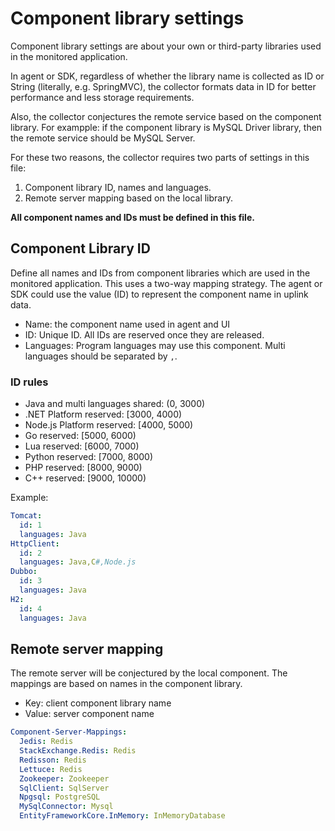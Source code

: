 # Component library settings
Component library settings are about your own or third-party libraries used in the monitored application.

In agent or SDK, regardless of whether the library name is collected as ID or String (literally, e.g. SpringMVC), the collector
formats data in ID for better performance and less storage requirements. 

Also, the collector conjectures the remote service based on the component library. For exampple: if
the component library is MySQL Driver library, then the remote service should be MySQL Server. 

For these two reasons, the collector requires two parts of settings in this file:
1. Component library ID, names and languages.
1. Remote server mapping based on the local library.

**All component names and IDs must be defined in this file.**

## Component Library ID
Define all names and IDs from component libraries which are used in the monitored application.
This uses a two-way mapping strategy. The agent or SDK could use the value (ID) to represent the component name in uplink data.

- Name: the component name used in agent and UI
- ID: Unique ID. All IDs are reserved once they are released.
- Languages: Program languages may use this component. Multi languages should be separated by `,`.

### ID rules
- Java and multi languages shared: (0, 3000)
- .NET Platform reserved: [3000, 4000)
- Node.js Platform reserved: [4000, 5000)
- Go reserved: [5000, 6000)
- Lua reserved: [6000, 7000)
- Python reserved: [7000, 8000)
- PHP reserved: [8000, 9000)
- C++ reserved: [9000, 10000)

Example:
```yaml
Tomcat:
  id: 1
  languages: Java
HttpClient:
  id: 2
  languages: Java,C#,Node.js
Dubbo:
  id: 3
  languages: Java
H2:
  id: 4
  languages: Java
```

## Remote server mapping
The remote server will be conjectured by the local component. The mappings are based on names in the component library.

- Key: client component library name
- Value: server component name

```yaml
Component-Server-Mappings:
  Jedis: Redis
  StackExchange.Redis: Redis
  Redisson: Redis
  Lettuce: Redis
  Zookeeper: Zookeeper
  SqlClient: SqlServer
  Npgsql: PostgreSQL
  MySqlConnector: Mysql
  EntityFrameworkCore.InMemory: InMemoryDatabase
```
